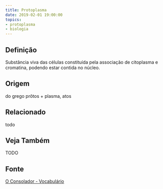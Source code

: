 ```yaml
---
title: Protoplasma
date: 2019-02-01 19:00:00
topics:
- protoplasma
- biologia
---
```


## Definição
Substância viva das células constituída pela associação de citoplasma e
cromatina, podendo estar contida no núcleo.

## Origem
do grego prôtos + plasma, atos

## Relacionado
todo

## Veja Também
TODO

## Fonte
[O Consolador - Vocabulário](http://www.oconsolador.com.br/linkfixo/vocabulario/principal.html)
